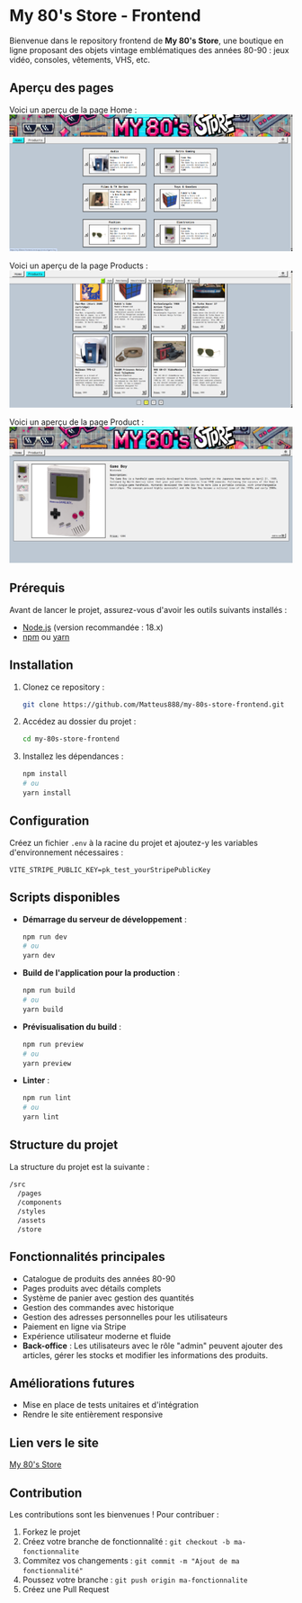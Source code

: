 # My 80's Store - Frontend

Bienvenue dans le repository frontend de **My 80's Store**, une boutique en ligne proposant des objets vintage emblématiques des années 80-90 : jeux vidéo, consoles, vêtements, VHS, etc.

## Aperçu des pages

Voici un aperçu de la page Home :
![Home](/public/home.png)

Voici un aperçu de la page Products :
![Products](/public/products.png)

Voici un aperçu de la page Product :
![Product](/public/product.png)

## Prérequis

Avant de lancer le projet, assurez-vous d'avoir les outils suivants installés :

- [Node.js](https://nodejs.org/) (version recommandée : 18.x)
- [npm](https://www.npmjs.com/) ou [yarn](https://yarnpkg.com/)

## Installation

1. Clonez ce repository :
   ```bash
   git clone https://github.com/Matteus888/my-80s-store-frontend.git
   ```
2. Accédez au dossier du projet :
   ```bash
   cd my-80s-store-frontend
   ```
3. Installez les dépendances :
   ```bash
   npm install
   # ou
   yarn install
   ```

## Configuration

Créez un fichier `.env` à la racine du projet et ajoutez-y les variables d'environnement nécessaires :

```
VITE_STRIPE_PUBLIC_KEY=pk_test_yourStripePublicKey
```

## Scripts disponibles

- **Démarrage du serveur de développement** :
  ```bash
  npm run dev
  # ou
  yarn dev
  ```
- **Build de l'application pour la production** :
  ```bash
  npm run build
  # ou
  yarn build
  ```
- **Prévisualisation du build** :
  ```bash
  npm run preview
  # ou
  yarn preview
  ```
- **Linter** :
  ```bash
  npm run lint
  # ou
  yarn lint
  ```

## Structure du projet

La structure du projet est la suivante :

```
/src
  /pages
  /components
  /styles
  /assets
  /store
```

## Fonctionnalités principales

- Catalogue de produits des années 80-90
- Pages produits avec détails complets
- Système de panier avec gestion des quantités
- Gestion des commandes avec historique
- Gestion des adresses personnelles pour les utilisateurs
- Paiement en ligne via Stripe
- Expérience utilisateur moderne et fluide
- **Back-office** : Les utilisateurs avec le rôle "admin" peuvent ajouter des articles, gérer les stocks et modifier les informations des produits.

## Améliorations futures

- Mise en place de tests unitaires et d'intégration
- Rendre le site entièrement responsive

## Lien vers le site

[My 80's Store](https://my-80store-frontend.vercel.app/)

## Contribution

Les contributions sont les bienvenues ! Pour contribuer :

1. Forkez le projet
2. Créez votre branche de fonctionnalité : `git checkout -b ma-fonctionnalite`
3. Commitez vos changements : `git commit -m "Ajout de ma fonctionnalité"`
4. Poussez votre branche : `git push origin ma-fonctionnalite`
5. Créez une Pull Request
